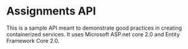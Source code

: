 # Assignments API

This is a sample API meant to demonstrate good practices in creating containerized services. It uses Microsoft ASP.net core 2.0 and Entity Framework Core 2.0.
